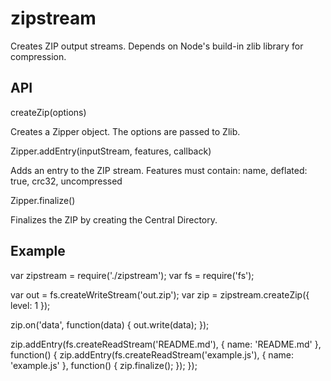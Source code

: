 # zipstream

Creates ZIP output streams. Depends on Node's build-in zlib library for compression.

## API

  createZip(options)  

Creates a Zipper object. The options are passed to Zlib.

  Zipper.addEntry(inputStream, features, callback)
  
Adds an entry to the ZIP stream. Features must contain: name, deflated: true, crc32, uncompressed

  Zipper.finalize()

Finalizes the ZIP by creating the Central Directory.


## Example

  var zipstream = require('./zipstream');
  var fs = require('fs');

  var out = fs.createWriteStream('out.zip');
  var zip = zipstream.createZip({ level: 1 });

  zip.on('data', function(data) { out.write(data); });

  zip.addEntry(fs.createReadStream('README.md'), { name: 'README.md' }, function() {
    zip.addEntry(fs.createReadStream('example.js'), { name: 'example.js' }, function() {
      zip.finalize();
    });
  });


  
